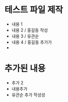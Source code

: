 # 테스트 파일 제작
- 내용 1
- 내용 2 / 홍길동 작성
- 내용 3 / 유관순
- 내용 4 / 홍길동 추가가
- 
# 추가된 내용
- 추가 2
- 내용추가
- 유관순 추가 작성성
